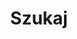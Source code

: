 ---
title: "Szukaj"
layout: "search"
url: /szukaj
description: "Description for Search"
summary: "search"
placeholder: "placeholder text in search input box"
searchHidden: true
---